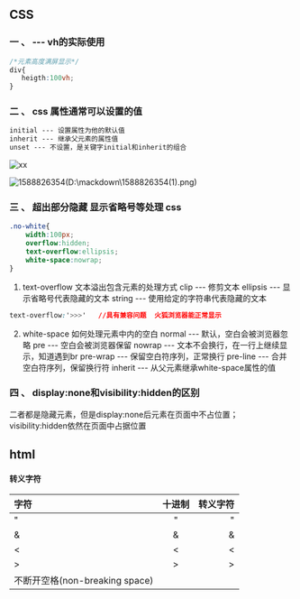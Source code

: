 ## CSS

### 一 、 --- vh的实际使用
```css
/*元素高度满屏显示*/
div{
   heigth:100vh;
}
```
### 二 、 css 属性通常可以设置的值
```css
initial --- 设置属性为他的默认值
inherit --- 继承父元素的属性值
unset --- 不设置，是关键字initial和inherit的组合
```
![xx](D:\mackdown\xx.png) 

![1588826354(D:\mackdown\1588826354(1).png)](C:\Users\admin\Desktop\1588826354(1).png)

### 三  、 超出部分隐藏  显示省略号等处理  css  

```css
.no-white{
    width:100px;
    overflow:hidden;
    text-overflow:ellipsis;
    white-space:nowrap;
}
```
1. text-overflow   文本溢出包含元素的处理方式
      clip --- 修剪文本
      ellipsis --- 显示省略号代表隐藏的文本
      string --- 使用给定的字符串代表隐藏的文本
```css
text-overflow:'>>>'   //具有兼容问题  火狐浏览器能正常显示
```
2. white-space 如何处理元素中内的空白
       normal --- 默认，空白会被浏览器忽略
       pre --- 空白会被浏览器保留
       nowrap --- 文本不会换行，在一行上继续显示，知道遇到br
       pre-wrap --- 保留空白符序列，正常换行
       pre-line --- 合并空白符序列，保留换行符
       inherit --- 从父元素继承white-space属性的值
### 四  、 display:none和visibility:hidden的区别
二者都是隐藏元素，但是display:none后元素在页面中不占位置；visibility:hidden依然在页面中占据位置
## html
#### 转义字符
| 字符   | 十进制 |     转义字符 |
| :----- | :--: | -------: |
| " |  &#34;  | &quot; |
| & |  &#38;   | &amp; |
| < |  &#60;   | &lt; |
| > |  &#62;   | &gt; |
| 不断开空格(non-breaking space) |  &#160;   | &nbsp; |

